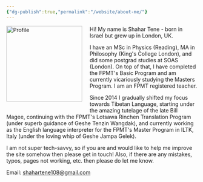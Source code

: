 ```yaml
---
{"dg-publish":true,"permalink":"/website/about-me/"}
---
```


<img src="/img/user/website/profile.jpg" alt="Profile" style="float: left; margin: 0 20px 20px 0; width: 200px;">Hi! My name is Shahar Tene - born in Israel but grew up in London, UK.

I have an MSc in Physics (Reading), MA in Philosophy (King's College London), and did some postgrad studies at SOAS (London). On top of that, I have completed the FPMT's Basic Program and am currently vicariously studying the Masters Program. 
I am an FPMT registered teacher.

Since 2014 I gradually shifted my focus towards Tibetan Language, starting under the amazing tutelage of the late Bill Magee, continuing with the FPMT's Lotsawa Rinchen Translation Program (under superb guidance of Geshe Tenzin Wangdak), and currently working as the English language interpreter for the FPMT's Master Program in ILTK, Italy (under the loving whip of Geshe Jampa Gelek).

I am not super tech-savvy, so if you are and would like to help me improve the site somehow then please get in touch! Also, if there are any mistakes, typos, pages not working, etc. then please do let me know.

Email: shahartene108@gmail.com




